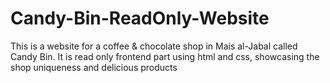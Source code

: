 # Candy-Bin-ReadOnly-Website
This is a website for a coffee & chocolate shop in Mais al-Jabal called Candy Bin.
It is read only frontend part using html and css, showcasing the shop uniqueness and delicious products